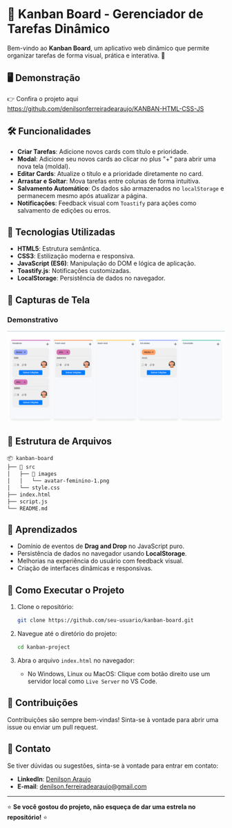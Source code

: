 
# 📝 Kanban Board - Gerenciador de Tarefas Dinâmico

Bem-vindo ao **Kanban Board**, um aplicativo web dinâmico que permite organizar tarefas de forma visual, prática e interativa. 🚀

## 🖥️ Demonstração

👉 Confira o projeto aqui https://github.com/denilsonferreiradearaujo/KANBAN-HTML-CSS-JS

## 🛠️ Funcionalidades

- **Criar Tarefas**: Adicione novos cards com título e prioridade.
- **Modal**: Adicione seu novos cards ao clicar no plus "+" para abrir uma nova tela (moldal).
- **Editar Cards**: Atualize o título e a prioridade diretamente no card.
- **Arrastar e Soltar**: Mova tarefas entre colunas de forma intuitiva.
- **Salvamento Automático**: Os dados são armazenados no `localStorage` e permanecem mesmo após atualizar a página.
- **Notificações**: Feedback visual com `Toastify` para ações como salvamento de edições ou erros.

## 🚀 Tecnologias Utilizadas

- **HTML5**: Estrutura semântica.
- **CSS3**: Estilização moderna e responsiva.
- **JavaScript (ES6)**: Manipulação do DOM e lógica de aplicação.
- **Toastify.js**: Notificações customizadas.
- **LocalStorage**: Persistência de dados no navegador.

## 📸 Capturas de Tela

### Demonstrativo
![Texto alternativo](src/images/kanban.gif)


## 📂 Estrutura de Arquivos

```plaintext
📦 kanban-board
├── 📁 src
│   ├── 📁 images
│   │   └── avatar-feminino-1.png
│   └── style.css
├── index.html
├── script.js
└── README.md
```

## 🧠 Aprendizados

- Domínio de eventos de **Drag and Drop** no JavaScript puro.
- Persistência de dados no navegador usando **LocalStorage**.
- Melhorias na experiência do usuário com feedback visual.
- Criação de interfaces dinâmicas e responsivas.

## 🔧 Como Executar o Projeto

1. Clone o repositório:
   ```bash
   git clone https://github.com/seu-usuario/kanban-board.git
   ```

2. Navegue até o diretório do projeto:
   ```bash
   cd kanban-project
   ```

3. Abra o arquivo `index.html` no navegador:
   - No Windows, Linux ou MacOS: Clique com botão direito use um servidor local como `Live Server` no VS Code.

## 🤝 Contribuições

Contribuições são sempre bem-vindas! Sinta-se à vontade para abrir uma issue ou enviar um pull request.

## 📣 Contato

Se tiver dúvidas ou sugestões, sinta-se à vontade para entrar em contato:

- **LinkedIn**: [Denilson Araujo](www.linkedin.com/in/denilson-araujo-686aa9168)
- **E-mail**: denilson.ferreiradearaujo@gmail.com

---

⭐ **Se você gostou do projeto, não esqueça de dar uma estrela no repositório!** ⭐
